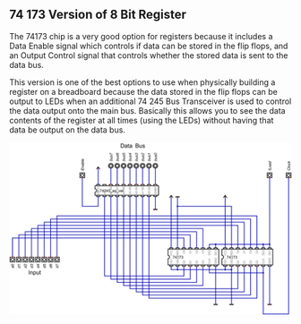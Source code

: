## 74 173 Version of 8 Bit Register

The 74173 chip is a very good option for registers because it includes a Data Enable signal which controls if data can be stored in the flip flops, and an Output Control signal that controls whether the stored data is sent to the data bus.

This version is one of the best options to use when physically building a register on a breadboard because the data stored in the flip flops can be output to LEDs when an additional 74 245 Bus Transceiver is used to control the data output onto the main bus. Basically this allows you to see the data contents of the register at all times (using the LEDs) without having that data be output on the data bus.

![74 173 version of register](https://github.com/pietrea2/8-Bit-Breadboard-Processor/blob/main/2.%208%20Bit%20Registers/74%20173%20Version/8%20bit%20register%20ver2.png)
